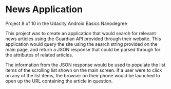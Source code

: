 # News Application
Project 8 of 10 in the Udacity Android Basics Nanodegree

This project was to create an application that would search for relevant news articles using the Guardian API provided through their website. This application would query the site using the search string provided on the main page, and return a JSON response that could be parsed through for the attributes of related articles. 

The information from the JSON response would be used to populate the list items of the scrolling list shown on the main screen. If a user were to click on any of the list items, the browser on their phone would be launched to open up the URL containing the article in question. 
